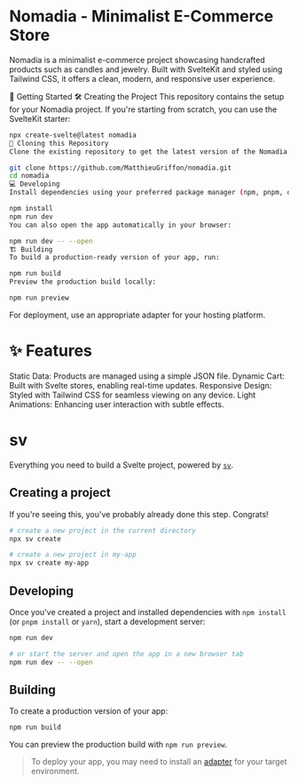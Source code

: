 # Nomadia - Minimalist E-Commerce Store

Nomadia is a minimalist e-commerce project showcasing handcrafted products such as candles and jewelry. Built with SvelteKit and styled using Tailwind CSS, it offers a clean, modern, and responsive user experience.

🚀 Getting Started
🛠️ Creating the Project
This repository contains the setup for your Nomadia project. If you're starting from scratch, you can use the SvelteKit starter:

```bash
npx create-svelte@latest nomadia
📂 Cloning this Repository
Clone the existing repository to get the latest version of the Nomadia project:
```


```bash
git clone https://github.com/MatthieuGriffon/nomadia.git
cd nomadia
💻 Developing
Install dependencies using your preferred package manager (npm, pnpm, or yarn) and start the development server:
```

```bash
npm install
npm run dev
You can also open the app automatically in your browser:
```

```bash
npm run dev -- --open
🏗️ Building
To build a production-ready version of your app, run:
```

```bash
npm run build
Preview the production build locally:
```

```bash
npm run preview
```
For deployment, use an appropriate adapter for your hosting platform.

# ✨ Features
Static Data: Products are managed using a simple JSON file.
Dynamic Cart: Built with Svelte stores, enabling real-time updates.
Responsive Design: Styled with Tailwind CSS for seamless viewing on any device.
Light Animations: Enhancing user interaction with subtle effects.











# sv

Everything you need to build a Svelte project, powered by [`sv`](https://github.com/sveltejs/cli).

## Creating a project

If you're seeing this, you've probably already done this step. Congrats!

```bash
# create a new project in the current directory
npx sv create

# create a new project in my-app
npx sv create my-app
```

## Developing

Once you've created a project and installed dependencies with `npm install` (or `pnpm install` or `yarn`), start a development server:

```bash
npm run dev

# or start the server and open the app in a new browser tab
npm run dev -- --open
```

## Building

To create a production version of your app:

```bash
npm run build
```

You can preview the production build with `npm run preview`.

> To deploy your app, you may need to install an [adapter](https://svelte.dev/docs/kit/adapters) for your target environment.
